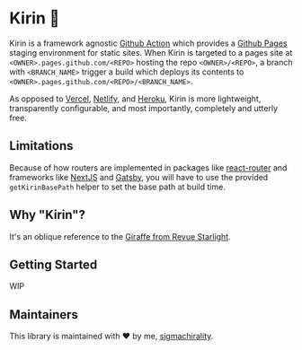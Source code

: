 # Kirin 🦒
Kirin is a framework agnostic [Github Action](https://github.com/features/actions) which provides a [Github Pages](https://pages.github.com/) staging environment for static sites. When Kirin is targeted to a pages site at `<OWNER>.pages.github.com/<REPO>` hosting the repo `<OWNER>/<REPO>`, a branch with `<BRANCH_NAME>` trigger a build which deploys its contents to `<OWNER>.pages.github.com/<REPO>/<BRANCH_NAME>`.

As opposed to [Vercel](www.vercel.com), [Netlify](www.netlify.com), and [Heroku](www.heroku.com), Kirin is more lightweight, transparently configurable, and most importantly, completely and utterly free.

## Limitations
Because of how routers are implemented in packages like [react-router](https://reactrouter.com/docs/en/v6/routers/browser-router) and frameworks like [NextJS](https://nextjs.org/docs/api-reference/next.config.js/basepath) and [Gatsby](https://www.gatsbyjs.com/docs/how-to/previews-deploys-hosting/path-prefix/), you will have to use the provided `getKirinBasePath` helper to set the base path at build time.

## Why "Kirin"?
It's an oblique reference to the [Giraffe from Revue Starlight](https://revuestarlight.fandom.com/wiki/Giraffe).

## Getting Started
WIP

## Maintainers
This library is maintained with ❤️ by me, [sigmachirality](https://github.com/sigmachirality).
